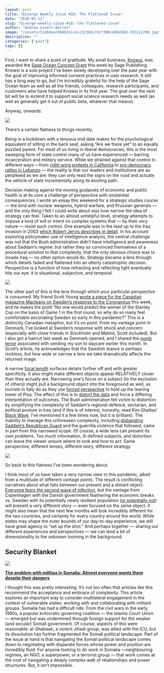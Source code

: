 ```yaml
---
layout: post
title: "Diverge Weekly Issue #10: The Flattened Issue"
date: "2020-05-12"
slug: "diverge-weekly-issue-#10:-the-flattened-issue"
author: "Andrew Lovett-Barron"
image: "/assets/51d8deec008632ca1cc52368c7dcf306cddbd368-1922x1200.jpg"
description: ""
categories: ["post"]
tags: []
---
```


First, I want to share a point of gratitude. My small business, [Knowsi](https://knowsi.com/), was awarded the [Sage Ocean Concept Grant](https://ocean.sagepub.com/blog/tools-and-tech/concept-grant-winner-knowsi-interview) this week by Sage Publishing. Knowsi is a solo project I’ve been slowly developing over the past year with the goal of improving informed consent practices in user research. It still has a long way to go, but I’m incredibly grateful for the help of the Sage Ocean team as well as all the friends, colleagues, research participants, and customers who have helped Knowsi in its first year. The goal over the next bit will be to extend it to support social science research needs as well (as well as generally get it out of public beta, whatever that means).

Anyway, onwards.

![](/assets/74acf12f0f4bc499a4d1cb3549ba0e296c088dd7-2048x1365.jpg)

There’s a certain flatness to things recently.

Being in a lockdown with a tenuous end date makes for the psychological equivalent of sitting in the back seat, asking “Are we there yet” to an equally puzzled parent. For most of us living in liberal democracies, this is the most sweeping form of state control many of us have experienced — barring incarceration and military service. While we strained against that control in different ways —from [right-wing protests in California](https://www.theguardian.com/us-news/2020/may/01/california-coronavirus-protests-huntington-beach-sacramento?CMP=Share_iOSApp_Other) to [pro-democracy rallies in Lebanon](https://www.voanews.com/covid-19-pandemic/lebanese-protesters-back-streets-despite-covid-19-lockdown) — the reality is that our leaders and institutions are as perplexed as we are: they can only read the signs on the road and actuate the vehicle of state incrementally along its existing path.

Decision making against the moving goalposts of economic and public health is at its core a challenge of perspective with existential consequences. I wrote an essay this weekend for a strategic studies course — the kind with nuclear weapons, hybrid warfare, and Prussian generals — and the only thing I felt I could write about was how narrow the idea of strategy can feel. Taken to an almost unhelpful level, strategy attempts to impose a kind of will or intent on complex systems that — by their very nature — resist such control. One example was in the lead up to the Iraq invasion in 2003 [which Robert Jervis describes in detail](https://onlinelibrary.wiley.com/doi/abs/10.1002/j.1538-165X.2010.tb00672.x). In his account exploring policymaker use of intelligence analysis, the central challenge was not that the Bush administration didn’t have intelligence and awareness about Saddam’s regime: but rather they so convinced themselves of a procedural solution to that complexity, that the only obvious choice was to invade Iraq — no other option would do. Strategy became a lens through which details faded and flattened into an utterly catastrophic decision. Perspective is a function of how refracting and reflecting light eventually hits our eye: it is situational, subjective, and temporal.

![](/assets/cbe428c652e4ac7b73c09aa48b37ab0a5206650f-2048x1365.jpg)

The other part of this is the lens through which your particular perspective is consumed. My friend Scott Young [wrote a piece for the Canadian magazine Macleans on Sweden’s response to the Coronavirus](https://www.macleans.ca/news/world/lessons-from-kronavirus-is-swedens-anti-lockdown-approach-more-strategic-than-it-seems/) this week, and he makes the point “No one would predict the winner of the Stanley Cup on the basis of Game 1 in the first round, so why do so many feel comfortable excoriating Sweden so early in this pandemic?” This is a distinctly Canadian metaphor, but it’s on point. From my vantage point in Denmark, I’ve looked at Sweden’s response with shock and concern (especially with close friends in Stockholm and Malmö, Scott included). But I also got a haircut last week as Denmark opened, and I shared the [numb terror](https://andrewlb.com/diverge-weekly-issue-7-the-gradual-opening-issue/) associated with sending my son to daycare earlier this month. In Scott’s article, he acknowledges that the Swedish stance is perhaps reckless, but how wide or narrow a lens we take dramatically affects the returned image.

A narrow [focal length](https://en.wikipedia.org/wiki/Focal_length) surfaces details further off and with greater specificity. It also might make different objects appear RELATIVELY closer than they actually are. Narrowing one's focus on a subject (to the exclusion of others) might pull a background object into the foreground as well, as tourists in Italy do as they use [forced perspective](https://en.wikipedia.org/wiki/Forced_perspective) to hold up the leaning tower of Pisa. The effect of this is to [distort the data](<https://en.wikipedia.org/wiki/Perspective_distortion_(photography)#/media/File:Nybldgs.jpg>) and force a differing interpretation of outcomes. The Bush administration fell victim to distortion by simplifying the complexity of Saddam’s regional defence, sectarian, and political posture in Iraq (and if this is of interest, honestly, read Kim Ghattas’ [Black Wave](https://www.amazon.com/dp/B07X4CK1FF). I’ve mentioned it a few times now, but it is brilliant). The inability to manage this unforeseen complexity, including [disbanding Saddam’s Republican Guard](https://www.theguardian.com/world/2003/may/23/iraq) and the guerrilla violence that followed, came in part from this narrowed scope. Of course, a wide lens can present its own problems. Too much information, ill-defined subjects, and distortion can leave the viewer unsure where to look and how to act. Same perspective, different lenses, different story, different strategy.

![](/assets/638951d86f328661dfc4c3887569a0dbbcf0f395-1365x2048.jpg)

So back to this flatness I’ve been wondering about.

I think most of us have taken a very narrow view to this pandemic, albeit from a multitude of different vantage points. The result is conflicting narratives about what falls between our present and a distant object. [Everyone fears the second wave of infection](https://www.politico.eu/article/as-europeans-dream-about-beach-holidays-experts-worry-about-next-virus-wave/), but the vantage from Copenhagen with the Danish government feathering the economic breaks vs. Sweden with its potentially newly resilient population ([or potentially not](https://nymag.com/intelligencer/2020/04/we-still-dont-know-how-the-coronavirus-is-killing-us.html)) will present a very different story — even focused on the same object. It might also mean that the next few months will look incredibly different for the two countries, and certainly for every country around the world. While states may shape the outer bounds of our day-to-day experience, we still have great agency to “set up the shot.” And perhaps together — sharing our different experiences and perspectives — we can lend a bit of dimensionality to the unknown looming in the background.

## Security Blanket

![](/assets/0cc8d832404973ff52c53fb19a25d6889b3b3a52-553x369.jpg)

[**The problem with militias in Somalia: Almost everyone wants them despite their dangers**](https://www.brookings.edu/research/the-problem-with-militias-in-somalia-almost-everyone-wants-them-despite-their-dangers/)

I thought this was pretty interesting. It’s not too often that articles like this recommend the acceptance and embrace of complexity. This article explores an important way to consider multilateral engagement in the context of vulnerable states: working with and collaborating with militant groups. Somalia has had a difficult ride. From the civil wars in the early 1990s, a popular kritocratic governing coalition — the Islamic Court Union — emerged but was undermined through foreign support for the weaker (and secular) Somali government. Of course, aspects of this were reasonable: al-Shabaab, a violent Jihadi group, was allied with the ICU, but its dissolution has further fragmented the Somali political landscape. Part of the issue at hand is that navigating the Somali political landscape comes down to negotiating with disparate forces whose power and position are incredibly fluid. For anyone looking to do work in Somalia —neighbouring regimes, an NGO, a superpower, or a terrorist group — that work comes at the cost of navigating a deeply complex web of relationships and power structures. But, it isn’t impossible.
